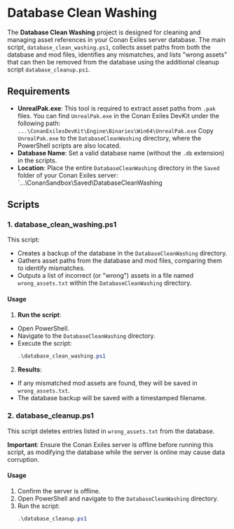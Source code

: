 # Database Clean Washing

The **Database Clean Washing** project is designed for cleaning and managing asset references in your Conan Exiles server database. The main script, `database_clean_washing.ps1`, collects asset paths from both the database and mod files, identifies any mismatches, and lists "wrong assets" that can then be removed from the database using the additional cleanup script `database_cleanup.ps1`.

## Requirements
- **UnrealPak.exe**: This tool is required to extract asset paths from `.pak` files. You can find `UnrealPak.exe` in the Conan Exiles DevKit under the following path: `...\ConanExilesDevKit\Engine\Binaries\Win64\UnrealPak.exe`
Copy `UnrealPak.exe` to the `DatabaseCleanWashing` directory, where the PowerShell scripts are also located.
- **Database Name**: Set a valid database name (without the `.db` extension) in the scripts.
- **Location**: Place the entire `DatabaseCleanWashing` directory in the `Saved` folder of your Conan Exiles server: `...\ConanSandbox\Saved\DatabaseCleanWashing

## Scripts

### 1. database_clean_washing.ps1

This script:
- Creates a backup of the database in the `DatabaseCleanWashing` directory.
- Gathers asset paths from the database and mod files, comparing them to identify mismatches.
- Outputs a list of incorrect (or "wrong") assets in a file named `wrong_assets.txt` within the `DatabaseCleanWashing` directory.

#### Usage
1. **Run the script**:
 - Open PowerShell.
 - Navigate to the `DatabaseCleanWashing` directory.
 - Execute the script:
   ```powershell
   .\database_clean_washing.ps1
   ```
2. **Results**:
 - If any mismatched mod assets are found, they will be saved in `wrong_assets.txt`.
 - The database backup will be saved with a timestamped filename.

### 2. database_cleanup.ps1

This script deletes entries listed in `wrong_assets.txt` from the database.

**Important**: Ensure the Conan Exiles server is offline before running this script, as modifying the database while the server is online may cause data corruption.

#### Usage
1. Confirm the server is offline.
2. Open PowerShell and navigate to the `DatabaseCleanWashing` directory.
3. Run the script:
   ```powershell
   .\database_cleanup.ps1
   ```
